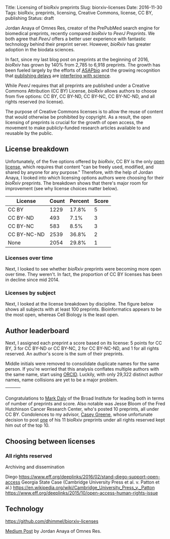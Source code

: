 Title: Licensing of bioRxiv preprints
Slug: biorxiv-licenses
Date: 2016-11-30
Tags: bioRxiv, preprints, licensing, Creative Commons, license, CC BY, publishing
Status: draft

Jordan Anaya of Omnes Res, creator of the PrePubMed search engine for biomedical preprints, recently compared _bioRxiv_ to _PeerJ Preprints_. We both agree that _PeerJ_ offers a better user experience with fantastic technology behind their preprint server. However, _bioRxiv_ has greater adoption in the biodata sciences.

In fact, since my last blog post on preprints at the beginning of 2016, _bioRxiv_ has grown by 140% from 2,785 to 6,918 preprints. The growth has been fueled largely by the efforts of [ASAPbio](http://asapbio.org/) and the growing recognition that [publishing delays](http://blog.dhimmel.com/history-of-delays/) are [interfering with science](https://doi.org/10.1038/530148a).

While _PeerJ_ requires that all preprints are published under a Creative Commons Attribution (CC BY) License, _bioRxiv_ allows authors to choose from five options: CC BY, CC BY-ND, CC BY-NC, CC BY-NC-ND, and all rights reserved (no license).

The purpose of Creative Commons licenses is to allow the reuse of content that would otherwise be prohibited by copyright. As a result, the open licensing of preprints is crucial for the growth of open access, the movement to make publicly-funded research articles available to and reusable by the public.

## License breakdown

Unfortunately, of the five options offered by _bioRxiv_, CC BY is the only [open license](http://opendefinition.org/licenses/), which requires that content "can be freely used, modified, and shared by anyone for any purpose." Therefore, with the help of Jordan Anaya, I looked into which licensing options authors were choosing for their _bioRxiv_ preprints. The breakdown shows that there's major room for improvement (see why license choices matter below).

| License     | Count | Percent | Score |
|-------------|-------|---------|-------|
| CC BY       | 1229  | 17.8%   | 5     |
| CC BY-ND    | 493   | 7.1%    | 3     |
| CC BY-NC    | 583   | 8.5%    | 3     |
| CC BY-NC-ND | 2539  | 36.8%   | 2     |
| None        | 2054  | 29.8%   | 1     |

### Licenses over time

Next, I looked to see whether _bioRxiv_ preprints were becoming more open over time. They weren't. In fact, the proportion of CC BY licenses has been in decline since mid 2014.

<div id="date-figure"></div>

### Licenses by subject

Next, I looked at the license breakdown by discipline. The figure below shows all subjects with at least 100 preprints. Bioinformatics appears to be the most open, whereas Cell Biology is the least open.

<div id="subject-figure"></div>

## Author leaderboard

Next, I assigned each preprint a score based on its license: 5 points for CC BY, 3 for CC BY-ND or CC BY-NC, 2 for CC BY-NC-ND, and 1 for all rights reserved. An author's score is the sum of their preprints.

Middle initials were removed to consolidate duplicate names for the same person. If you're worried that this analysis conflates multiple authors with the same name, start using [ORCID](http://orcid.org/ "Persistent digital identifiers for every researcher"). Luckily, with only 29,322 distinct author names, name collisions are yet to be a major problem.

<table id="authors" class="display" cellspacing="0" width="100%">
  <thead>
    <tr>
      <th></th>
      <th></th>
      <th></th>
    </tr>
  </thead>
  <tbody></tbody>
</table>

Congratulations to [Mark Daly](https://www.broadinstitute.org/bios/mark-daly "Mark Daily at the Broad Institute") of the Broad Institute for leading both in terms of number of preprints and score. Also notable was Jesse Bloom of the Fred Hutchinson Cancer Research Center, who's posted 10 preprints, all under CC BY. Condolences to my advisor, [Casey Greene](http://www.greenelab.com/casey), whose unfortunate decision to post [one](https://doi.org/10.1101/051524) of his 11 bioRxiv preprints under all rights reserved kept him out of the top 10.

## Choosing between licenses

### All rights reserved

Archiving and dissemination

Diego https://www.eff.org/deeplinks/2016/02/stand-diego-support-open-access
Georgia State Case (Cambridge University Press et al. v. Patton et al.) 
https://en.wikipedia.org/wiki/Cambridge_University_Press_v._Patton
https://www.eff.org/deeplinks/2015/10/open-access-human-rights-issue

## Technology

https://github.com/dhimmel/biorxiv-licenses

[Medium Post](https://medium.com/@OmnesRes/so-i-went-ahead-and-grabbed-the-licensing-information-for-each-article-de0414b4ca3a) by Jordan Anaya of Omnes Res.

<link rel="stylesheet" type="text/css" href="https://cdn.datatables.net/1.10.12/css/jquery.dataTables.css">
<script src="https://code.jquery.com/jquery-3.1.1.min.js" integrity="sha256-hVVnYaiADRTO2PzUGmuLJr8BLUSjGIZsDYGmIJLv2b8=" crossorigin="anonymous"></script>
<script type="text/javascript" charset="utf8" src="https://cdn.datatables.net/1.10.12/js/jquery.dataTables.js"></script>


<script src="//d3js.org/d3.v3.min.js"></script>
<script src="//vega.github.io/vega/vega.js"></script>
<script src="//vega.github.io/vega-lite/vega-lite.js"></script>
<script src="//vega.github.io/vega-editor/vendor/vega-embed.js" charset="utf-8"></script>

<style media="screen">
  .vega-actions a {
    margin-right: 5px;
  }
</style>

<script>
var base_url = 'https://raw.githubusercontent.com/dhimmel/biorxiv-licenses';
var commit = 'master';


$(document).ready(function () {
    $('#authors').dataTable({
        ajax: `${base_url}/${commit}/data/author-scores.json`,
        aoColumns: [
            {sWidth: '50%', sTitle: 'Author'},
            {sTitle: 'Preprints'},
            {sTitle: 'Score'}
        ],
        order: [[2, "desc"]],
        search: {regex: true}
    });
});

var actions = {export: true, source: false, editor: true};

var json_url = `${base_url}/${commit}/figure/license-vs-time/vega-lite-spec.json`;
var embedSpec = {mode: "vega-lite", url: json_url, renderer: 'svg', actions: actions};
vg.embed("#date-figure", embedSpec, function(error, result) {});

var json_url = `${base_url}/${commit}/figure/license-vs-subject/vega-lite-spec.json`;
var embedSpec = {mode: "vega-lite", url: json_url, renderer: 'svg', actions: actions};
vg.embed("#subject-figure", embedSpec, function(error, result) {});

</script>
